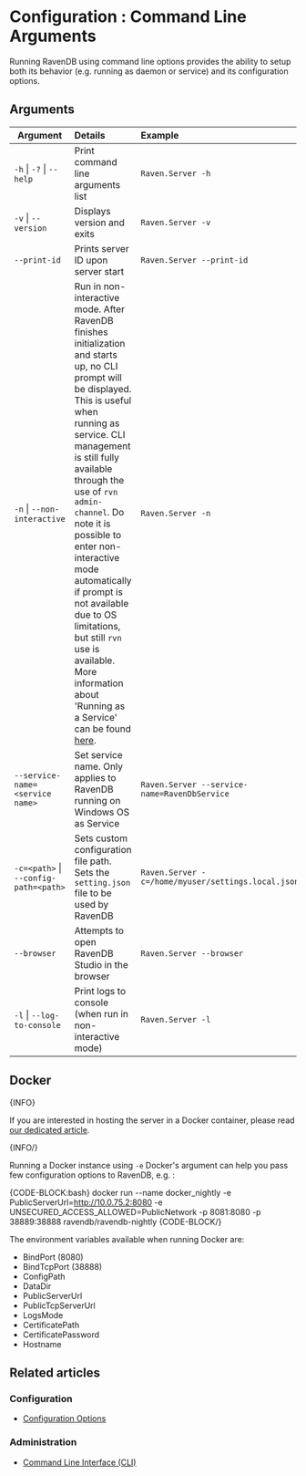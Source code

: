 # Configuration : Command Line Arguments

Running RavenDB using command line options provides the ability to setup both its behavior (e.g. running as daemon or service) and its configuration options.

## Arguments

| Argument        |      Details                         |  Example |
|------------------------|:-------------------------------------|:--------------------------|
| `-h` \| `-?` \| `--help`     | Print command line arguments list    | `Raven.Server -h`        |
| `-v` \| `--version`        | Displays version and exits           | `Raven.Server -v`       |
| `--print-id`             | Prints server ID upon server start   | `Raven.Server --print-id` |
| `-n` \| `--non-interactive` | Run in non-interactive mode. After RavenDB finishes initialization and starts up, no CLI prompt will be displayed. This is useful when running as service. CLI management is still fully available through the use of `rvn admin-channel`. Do note it is possible to enter non-interactive mode automatically if prompt is not available due to OS limitations, but still `rvn` use is available. More information about 'Running as a Service' can be found [here](../../start/installation/running-as-service). | `Raven.Server -n` |
| `--service-name=<service name>` | Set service name. Only applies to RavenDB running on Windows OS as Service | `Raven.Server --service-name=RavenDbService` |
| `-c=<path>` \| `--config-path=<path>` | Sets custom configuration file path. Sets the `setting.json` file to be used by RavenDB | `Raven.Server -c=/home/myuser/settings.local.json` |
| `--browser` | Attempts to open RavenDB Studio in the browser | `Raven.Server --browser` |
| `-l` \| `--log-to-console` | Print logs to console (when run in non-interactive mode) | `Raven.Server -l` |

## Docker

{INFO}

If you are interested in hosting the server in a Docker container, please 
read [our dedicated article](../../start/installation/running-in-docker-container).

{INFO/}

Running a Docker instance using `-e` Docker's argument can help you pass few configuration options to RavenDB, e.g. :

{CODE-BLOCK:bash}
docker run --name docker_nightly -e PublicServerUrl=http://10.0.75.2:8080 -e UNSECURED_ACCESS_ALLOWED=PublicNetwork -p 8081:8080 -p 38889:38888 ravendb/ravendb-nightly
{CODE-BLOCK/}

The environment variables available when running Docker are:

* BindPort (8080)
* BindTcpPort (38888)
* ConfigPath
* DataDir
* PublicServerUrl
* PublicTcpServerUrl
* LogsMode
* CertificatePath
* CertificatePassword
* Hostname

## Related articles

### Configuration

- [Configuration Options](../../server/configuration/configuration-options)

### Administration

- [Command Line Interface (CLI)](../../server/administration/cli)
